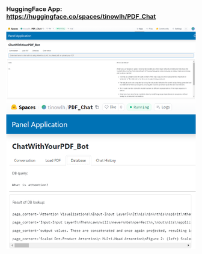 ### HuggingFace App: https://huggingface.co/spaces/tinowlh/PDF_Chat

![PDF ChatBot Screenshot](docs/Screenshot_PDFChatBot1.png)
![PDF ChatBot Screenshot](docs/Screenshot_PDFChatBot2.png)



